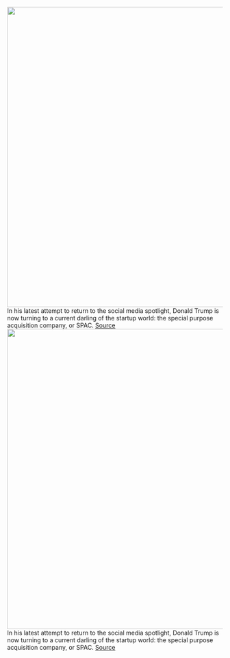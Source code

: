<img src='https://cdn.vox-cdn.com/thumbor/xXXK63E6kWYPs8sEQMjXJV1Tvj8=/0x0:1200x800/1200x800/filters:focal(293x258:485x450)/cdn.vox-cdn.com/uploads/chorus_image/image/70026801/34252546901_796261c8af_o.0.jpg' width='700px' /><br/>
In his latest attempt to return to the social media spotlight, Donald Trump is now turning to a current darling of the startup world: the special purpose acquisition company, or SPAC.
<a href='https://www.theverge.com/2021/10/21/22738240/donald-trump-truth-social-spac-dwac-stock-merger'> Source <a/><img src='https://cdn.vox-cdn.com/thumbor/xXXK63E6kWYPs8sEQMjXJV1Tvj8=/0x0:1200x800/1200x800/filters:focal(293x258:485x450)/cdn.vox-cdn.com/uploads/chorus_image/image/70026801/34252546901_796261c8af_o.0.jpg' width='700px' /><br/>
In his latest attempt to return to the social media spotlight, Donald Trump is now turning to a current darling of the startup world: the special purpose acquisition company, or SPAC.
<a href='https://www.theverge.com/2021/10/21/22738240/donald-trump-truth-social-spac-dwac-stock-merger'> Source <a/>